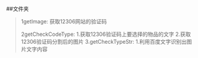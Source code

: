 ##文件夹
>1getImage: 获取12306网站的验证码
>>
>2getCheckCodeType:
    1.获取12306验证码上要选择的物品的文字
    2.获取12306验证码分割后的图片
>3.getCheckTypeStr:
    1.利用百度文字识别出图片文字内容
